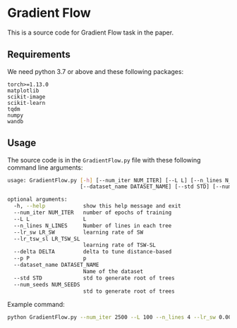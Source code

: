 # Gradient Flow
This is a source code for Gradient Flow task in the paper.

## Requirements
We need python 3.7 or above and these following packages:
```
torch>=1.13.0
matplotlib
scikit-image
scikit-learn
tqdm
numpy
wandb
```

## Usage

The source code is in the `GradientFlow.py` file with these following command line arguments:
```bash
usage: GradientFlow.py [-h] [--num_iter NUM_ITER] [--L L] [--n_lines N_LINES] [--lr_sw LR_SW] [--lr_tsw_sl LR_TSW_SL] [--delta DELTA] [--p P]
                       [--dataset_name DATASET_NAME] [--std STD] [--num_seeds NUM_SEEDS]

optional arguments:
  -h, --help            show this help message and exit
  --num_iter NUM_ITER   number of epochs of training
  --L L                 L
  --n_lines N_LINES     Number of lines in each tree
  --lr_sw LR_SW         learning rate of SW
  --lr_tsw_sl LR_TSW_SL
                        learning rate of TSW-SL
  --delta DELTA         delta to tune distance-based
  --p P                 p
  --dataset_name DATASET_NAME
                        Name of the dataset
  --std STD             std to generate root of trees
  --num_seeds NUM_SEEDS
                        std to generate root of trees
```

Example command:
```bash
python GradientFlow.py --num_iter 2500 --L 100 --n_lines 4 --lr_sw 0.005 --lr_tsw_sl 50.0 --delta 1.0 --p 2 --dataset_name "gaussian_20d_small_v" --std 0.001 --num_seeds 10
```
